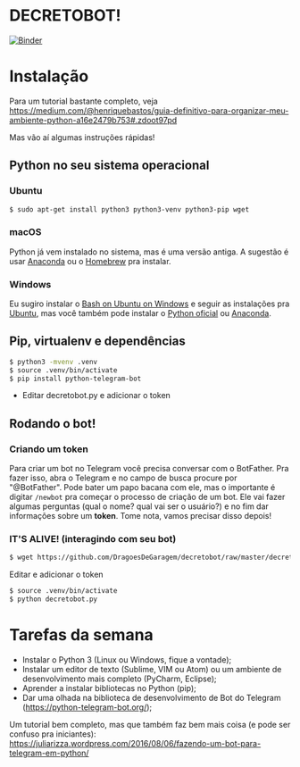 # DECRETOBOT!

[![Binder](https://mybinder.org/badge_logo.svg)](https://mybinder.org/v2/gh/luizirber/decretobot/master?filepath=notebooks%2F01.Exploration.ipynb)

# Instalação

Para um tutorial bastante completo,
veja https://medium.com/@henriquebastos/guia-definitivo-para-organizar-meu-ambiente-python-a16e2479b753#.zdoot97pd

Mas vão aí algumas instruções rápidas!

## Python no seu sistema operacional

### Ubuntu

```bash
$ sudo apt-get install python3 python3-venv python3-pip wget
```

### macOS

Python já vem instalado no sistema,
mas é uma versão antiga.
A sugestão é usar [Anaconda][2] ou o [Homebrew][3] pra instalar.

### Windows

Eu sugiro instalar o [Bash on Ubuntu on Windows][0] e seguir as instalações pra [Ubuntu](#ubuntu),
mas você também pode instalar o [Python oficial][1] ou [Anaconda][2].

## Pip, virtualenv e dependências

```bash
$ python3 -mvenv .venv
$ source .venv/bin/activate
$ pip install python-telegram-bot
```

- Editar decretobot.py e adicionar o token

## Rodando o bot!

### Criando um token

Para criar um bot no Telegram você precisa conversar com o BotFather.
Pra fazer isso,
abra o Telegram e no campo de busca procure por "@BotFather".
Pode bater um papo bacana com ele,
mas o importante é digitar `/newbot` pra começar o processo de criação de um bot.
Ele vai fazer algumas perguntas (qual o nome? qual vai ser o usuário?)
e no fim dar informações sobre um **token**.
Tome nota,
vamos precisar disso depois!

### IT'S ALIVE! (interagindo com seu bot)

```bash
$ wget https://github.com/DragoesDeGaragem/decretobot/raw/master/decretobot.py
```

Editar e adicionar o token

```bash
$ source .venv/bin/activate
$ python decretobot.py
```

# Tarefas da semana

- Instalar o Python 3 (Linux ou Windows, fique a vontade);
- Instalar um editor de texto (Sublime, VIM ou Atom) ou um ambiente de desenvolvimento mais completo (PyCharm, Eclipse);
- Aprender a instalar bibliotecas no Python (pip);
- Dar uma olhada na biblioteca de desenvolvimento de Bot do Telegram (https://python-telegram-bot.org/);

Um tutorial bem completo,
mas que também faz bem mais coisa (e pode ser confuso pra iniciantes):
https://juliarizza.wordpress.com/2016/08/06/fazendo-um-bot-para-telegram-em-python/

[0]: https://msdn.microsoft.com/en-us/commandline/wsl/about
[1]: https://www.python.org/downloads/release/python-360/
[2]: https://www.continuum.io/downloads
[3]: http://brew.sh/index_pt-br.html
